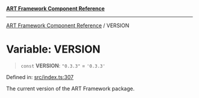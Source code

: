 [**ART Framework Component Reference**](../README.md)

***

[ART Framework Component Reference](../README.md) / VERSION

# Variable: VERSION

> `const` **VERSION**: `"0.3.3"` = `'0.3.3'`

Defined in: [src/index.ts:307](https://github.com/hashangit/ART/blob/1e49ae91e230443ba790ac800658233963b3d60c/src/index.ts#L307)

The current version of the ART Framework package.
